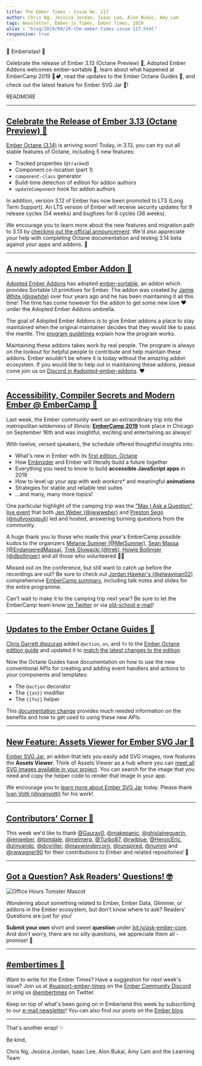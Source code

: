 ```yaml
---
title: The Ember Times - Issue No. 117
author: Chris Ng, Jessica Jordan, Isaac Lee, Alon Bukai, Amy Lam
tags: Newsletter, Ember.js Times, Ember Times, 2019
alias : "blog/2019/09/20-the-ember-times-issue-117.html"
responsive: true
---
```


👋 Emberistas! 🐹

Celebrate the release of Ember 3.13 (Octane Preview) 🎉,
Adopted Ember Addons welcomes ember-sortable 🐣, 
learn about what happened at EmberCamp 2019 🐹🏕,
read the updates to the Ember Octane Guides 🚀, and
check out the latest feature for Ember SVG Jar 📇!

READMORE

---

## [Celebrate the Release of Ember 3.13 (Octane Preview) 🎉](https://twitter.com/kennethlarsen/status/1176948663861620739)

[Ember Octane (3.14)](https://emberjs.com/editions/octane/) is arriving soon! Today, in 3.13, you can try out all stable features of Octane, including 5 new features:

- Tracked properties (`@tracked`)
- Component co-location (part 1)
- `component-class` generator
- Build-time detection of edition for addon authors
- `updateComponent` hook for addon authors

In addition, version 3.12 of Ember has now been promoted to LTS (Long Term Support). An LTS version of Ember will receive security updates for 9 release cycles (54 weeks) and bugfixes for 6 cycles (36 weeks).

We encourage you to learn more about the new features and migration path to 3.13 by [checking out the official announcement](https://blog.emberjs.com/2019/09/25/ember-3-13-released.html). We'd also appreciate your help with completing Octane documentation and testing 3.14 beta against your apps and addons. 💞

---

## [A newly adopted Ember Addon 🐣](https://twitter.com/Alonski/status/1177577454711582720)

<!--alex ignore white-->
[Adopted Ember Addons](https://github.com/adopted-ember-addons) has adopted [ember-sortable](https://github.com/adopted-ember-addons/ember-sortable), an addon which provides Sortable UI primitives for Ember. The addon was created by [Jamie White (@jgwhite)](https://github.com/jgwhite) over four years ago and he has been maintaining it all this time! The time has come however for the addon to get some new love ❤ under the Adopted Ember Addons umbrella. 

The goal of Adopted Ember Addons is to give Ember addons a place to stay maintained when the original maintainer decides that they would like to pass the mantle. The [program guidelines](https://github.com/adopted-ember-addons/program-guidelines) explain how the program works. 

Maintaining these addons takes work by real people. The program is always on the lookout for helpful people to contribute and help maintain these addons. Ember wouldn't be where it is today without the amazing addon ecosystem. If you would like to help out in maintaining these addons, please come join us on [Discord in #adopted-ember-addons](https://discord.gg/emberjs). ❤

---

## [Accessibility, Compiler Secrets and Modern Ember @ EmberCamp 🐹](http://embercamp.com/)

Last week, the Ember community went on an extraordinary trip into the metropolitan wilderness of Illinois:
[**EmberCamp 2019**](http://embercamp.com/) took place in Chicago on September 16th and was insightful, exciting and entertaining as always!

With twelve, versed speakers, the schedule offered thoughtful insights into:

- What's new in Ember with its [first edition, Octane](https://emberjs.com/editions/octane/)
- How [Embroider](https://github.com/embroider-build/embroider) and Ember will literally build a future together
- Everything you need to know to build **accessible JavaScript apps** in 2019
- How to level up your app with *web workers** and meaningful **animations**
- Strategies for stable and reliable test suites
- ...and many, many more topics!

One particular highlight of the camping trip was the ["May I Ask a Question" live event](https://stackoverflow.blog/2019/09/20/meet-the-developer-who-took-stack-overflow-from-screen-to-stage/)
that both [Jen Weber (@jwwweber)](https://twitter.com/jwwweber) and [Preston Sego (@nullvoxpopuli)](https://twitter.com/nullvoxpopuli) led and hosted, answering burning questions from the community.

A huge thank you to those who made this year's EmberCamp possible: kudos to the organizers [Melanie Sumner (@MelSumner)](https://github.com/MelSumner), [Sean Massa (@EndangeredMassa)](https://github.com/EndangeredMassa), [Trek Glowacki (@trek)](https://github.com/trek), [Howie Bollinger (@dbollinger)](https://github.com/dbollinger) and all those who volunteered 🙇‍♂️

Missed out on the conference, but still want to catch up before the recordings are out?
Be sure to check out [Jordan Hawker's (@elwayman02)](https://github.com/elwayman02) comprehensive [EmberCamp summary](https://github.com/elwayman02/embercamp/blob/master/2019.md), including talk notes and slides for the entire programme.

Can't wait to make it to the camping trip next year? Be sure to let the EmberCamp team know
[on Twitter](https://twitter.com/embercamp) or via [old-school e-mail](mailto:embercamp.chicago@gmail.com)!

---

## [Updates to the Ember Octane Guides 🚀](https://octane-guides-preview.emberjs.com/release/upgrading/editions/#toc_action-on-and-fn)

[Chris Garrett @pzuraq](http://www.github.com/pzuraq) added `@action`, `on`, and `fn` to the [Ember Octane edition guide](https://octane-guides-preview.emberjs.com/release/) and updated it to [match the latest changes to the edition](https://github.com/ember-learn/guides-source/pull/1062).

Now the Octane Guides have documentation on how to use the new conventional APIs for creating and adding event handlers and actions to your components and templates:

- The `@action` decorator
- The `{{on}}` modifier
- The `{{fn}}` helper

This [documentation change](https://github.com/ember-learn/guides-source/pull/1066) provides much needed information on the benefits and how to get used to using these new APIs.

---

## [New Feature: Assets Viewer for Ember SVG Jar 📇](https://twitter.com/ivanvotti/status/1174387037983690753)

[Ember SVG Jar](https://svgjar.web.app/), an addon that lets you easily add SVG images, now features the **Assets Viewer**. Think of Assets Viewer as a hub where you can [meet all SVG images available in your project](https://svgjar-demo.web.app/). You can search for the image that you need and copy the helper code to render that image in your app.

We encourage you to [learn more about Ember SVG Jar](https://github.com/ivanvotti/ember-svg-jar) today. Please thank [Ivan Votti (@ivanvotti)](https://github.com/ivanvotti) for his work!

---

## [Contributors' Corner 👏](https://guides.emberjs.com/release/contributing/repositories/)

<p>This week we'd like to thank <a href="https://github.com/Gaurav0" target="gh-user">@Gaurav0</a>, <a href="https://github.com/makepanic" target="gh-user">@makepanic</a>, <a href="https://github.com/ghislaineguerin" target="gh-user">@ghislaineguerin</a>, <a href="https://github.com/jenweber" target="gh-user">@jenweber</a>, <a href="https://github.com/tomdale" target="gh-user">@tomdale</a>, <a href="https://github.com/melmerp" target="gh-user">@melmerp</a>, <a href="https://github.com/Turbo87" target="gh-user">@Turbo87</a>, <a href="https://github.com/rwjblue" target="gh-user">@rwjblue</a>, <a href="https://github.com/HeroicEric" target="gh-user">@HeroicEric</a>, <a href="https://github.com/zinyando" target="gh-user">@zinyando</a>, <a href="https://github.com/dcyriller" target="gh-user">@dcyriller</a>, <a href="https://github.com/maxwondercorn" target="gh-user">@maxwondercorn</a>, <a href="https://github.com/runspired" target="gh-user">@runspired</a>, <a href="https://github.com/nummi" target="gh-user">@nummi</a> and <a href="https://github.com/rwwagner90" target="gh-user">@rwwagner90</a> for their contributions to Ember and related repositories! 💖</p>

---

## [Got a Question? Ask Readers' Questions! 🤓](https://docs.google.com/forms/d/e/1FAIpQLScqu7Lw_9cIkRtAiXKitgkAo4xX_pV1pdCfMJgIr6Py1V-9Og/viewform)

<div class="blog-row">
  <img class="float-right small transparent padded" alt="Office Hours Tomster Mascot" title="Readers' Questions" src="/images/tomsters/officehours.png" />

  <p>Wondering about something related to Ember, Ember Data, Glimmer, or addons in the Ember ecosystem, but don't know where to ask? Readers’ Questions are just for you!</p>

  <p><strong>Submit your own</strong> short and sweet <strong>question</strong> under <a href="https://bit.ly/ask-ember-core" target="rq">bit.ly/ask-ember-core</a>. And don’t worry, there are no silly questions, we appreciate them all - promise! 🤞</p>
</div>

---

## [#embertimes 📰](https://blog.emberjs.com/tags/newsletter.html)

Want to write for the Ember Times? Have a suggestion for next week's issue? Join us at [#support-ember-times](https://discordapp.com/channels/480462759797063690/485450546887786506) on the [Ember Community Discord](https://discordapp.com/invite/zT3asNS) or ping us [@embertimes](https://twitter.com/embertimes) on Twitter.

Keep on top of what's been going on in Emberland this week by subscribing to our [e-mail newsletter](https://the-emberjs-times.ongoodbits.com/)! You can also find our posts on the [Ember blog](https://emberjs.com/blog/tags/newsletter.html).

---

That's another wrap! ✨

Be kind,

Chris Ng, Jessica Jordan, Isaac Lee, Alon Bukai, Amy Lam and the Learning Team
